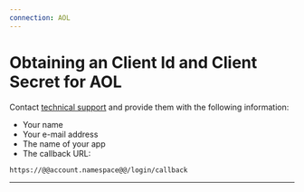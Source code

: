 ```yaml
---
connection: AOL
---
```


# Obtaining an Client Id and Client Secret for AOL

Contact [technical support](http://help.reader.aol.com/knowledgebase) and provide them with the following information:

* Your name
* Your e-mail address
* The name of your app
* The callback URL:

```
https://@@account.namespace@@/login/callback
```

---
